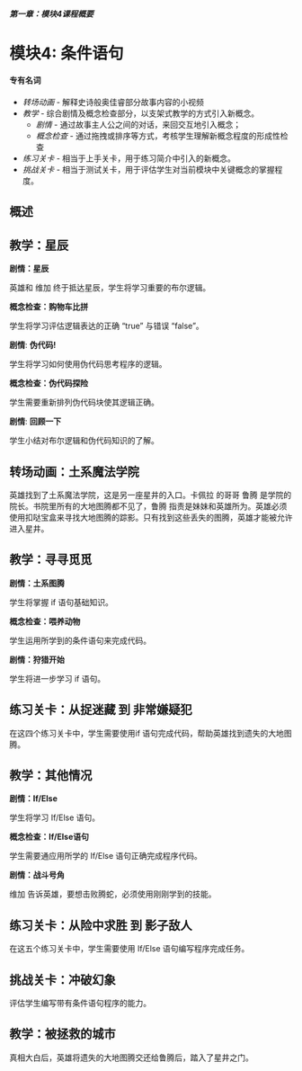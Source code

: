 ##### 第一章：模块4课程概要
# 模块4: 条件语句

#### **专有名词**

- *转场动画* - 解释史诗般奥佳睿部分故事内容的小视频
- *教学* - 综合剧情及概念检查部分，以支架式教学的方式引入新概念。
    - *剧情* - 通过故事主人公之间的对话，来回交互地引入概念；
    - *概念检查* - 通过拖拽或排序等方式，考核学生理解新概念程度的形成性检查
- *练习关卡* - 相当于上手关卡，用于练习简介中引入的新概念。
- *挑战关卡* - 相当于测试关卡，用于评估学生对当前模块中关键概念的掌握程度。

## 概述

## 教学：星辰

**剧情：星辰**

英雄和 维加 终于抵达星辰，学生将学习重要的布尔逻辑。

**概念检查：购物车比拼**

学生将学习评估逻辑表达的正确 “true” 与错误 “false”。

**剧情**: **伪代码!**

学生将学习如何使用伪代码思考程序的逻辑。

**概念检查：伪代码探险**

学生需要重新排列伪代码块使其逻辑正确。

**剧情**: **回顾一下**

学生小结对布尔逻辑和伪代码知识的了解。

## 转场动画：土系魔法学院

英雄找到了土系魔法学院，这是另一座星井的入口。卡佩拉 的哥哥 鲁腾 是学院的院长。书院里所有的大地图腾都不见了，鲁腾 指责是妹妹和英雄所为。英雄必须使用扣哒宝盒来寻找大地图腾的踪影。只有找到这些丢失的图腾，英雄才能被允许进入星井。


## 教学：寻寻觅觅

**剧情：土系图腾**

学生将掌握 if 语句基础知识。

**概念检查：喂养动物**

学生运用所学到的条件语句来完成代码。

**剧情：狩猎开始**

学生将进一步学习 if 语句。

## 练习关卡：从捉迷藏 到 非常嫌疑犯

在这四个练习关卡中，学生需要使用if 语句完成代码，帮助英雄找到遗失的大地图腾。

## 教学：其他情况

**剧情：If/Else**

学生将学习 If/Else 语句。

**概念检查：If/Else语句**

学生需要通应用所学的 If/Else 语句正确完成程序代码。

**剧情：战斗号角**

维加 告诉英雄，要想击败腾蛇，必须使用刚刚学到的技能。

## 练习关卡：从险中求胜 到 影子敌人

在这五个练习关卡中，学生需要使用 If/Else 语句编写程序完成任务。

## 挑战关卡：冲破幻象

评估学生编写带有条件语句程序的能力。

## 教学：被拯救的城市

真相大白后，英雄将遗失的大地图腾交还给鲁腾后，踏入了星井之门。
